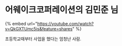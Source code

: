 # 어웨이크코퍼레이션의 김민준 님

{% embed url="https://youtube.com/watch?v=QkGXTUmc5is&feature=shares" %}

초등학교때부터 사업을 했다는 엄청난 사람.&#x20;

